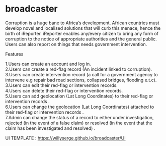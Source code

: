 # broadcaster

Corruption is a huge bane to Africa’s development. African countries must develop novel and localised solutions that will curb this menace, hence the birth of iReporter. iReporter enables any/every citizen to bring any form of corruption to the notice of appropriate authorities and the general public. Users can also report on things that needs government intervention.

Features

1.Users can create an account and log in.  
2.Users can create a red-flag record (An incident linked to corruption).  
3.Users can create intervention record (a call for a government agency to intervene e.g repair bad road sections, collapsed bridges, flooding e.t.c).  
3.Users can edit their red-flag or intervention records.  
4.Users can delete their red-flag or intervention records.  
5.Users can add geolocation (Lat Long Coordinates) to their red-flag or intervention records .  
6.Users can change the geolocation (Lat Long Coordinates) attached to their red-flag or intervention records .  
7.Admin can change the status of a record to either under investigation, rejected (in the event of a false claim) or resolved (in the event that the claim has been investigated and resolved) .     


UI TEMPLATE : https://willyserge.github.io/broadcaster/UI


